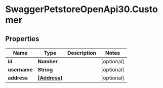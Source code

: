 # SwaggerPetstoreOpenApi30.Customer

## Properties
Name | Type | Description | Notes
------------ | ------------- | ------------- | -------------
**id** | **Number** |  | [optional] 
**username** | **String** |  | [optional] 
**address** | [**[Address]**](Address.md) |  | [optional] 
